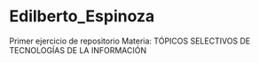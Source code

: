 # Edilberto_Espinoza
 Primer ejercicio de repositorio
Materia: TÓPICOS SELECTIVOS DE TECNOLOGÍAS DE LA INFORMACIÓN
